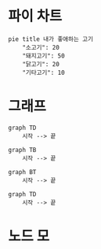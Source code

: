 # 파이 차트
```mermaid
pie title 내가 좋애하는 고기
	"소고기": 20
	"돼지고기": 50
	"닭고기": 20
	"기타고기": 10
```
# 그래프
```mermaid
graph TD
	시작 --> 끝
```
```mermaid
graph TB
	시작 --> 끝
```
```mermaid
graph BT
	시작 --> 끝
```
```mermaid
graph TD
	시작 --> 끝
```
# 노드 모